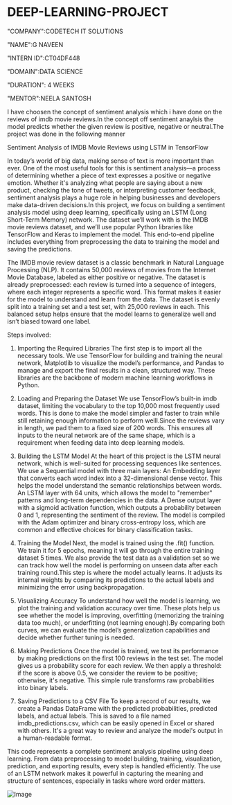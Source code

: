 # DEEP-LEARNING-PROJECT

"COMPANY":CODETECH IT SOLUTIONS

"NAME":G NAVEEN

"INTERN ID":CT04DF448

"DOMAIN":DATA SCIENCE

"DURATION": 4 WEEKS

"MENTOR":NEELA SANTOSH

I have choosen the concept of sentiment analysis which i have done on the reviews of imdb movie reviews.In the concept off sentiment anaylsis the model predicts whether the given review is positive, negative or neutral.The project was done in the following manner

Sentiment Analysis of IMDB Movie Reviews using LSTM in TensorFlow 


In today’s world of big data, making sense of text is more important than ever. One of the most useful tools for this is sentiment analysis—a process of determining whether a piece of text expresses a positive or negative emotion. Whether it's analyzing what people are saying about a new product, checking the tone of tweets, or interpreting customer feedback, sentiment analysis plays a huge role in helping businesses and developers make data-driven decisions.In this project, we focus on building a sentiment analysis model using deep learning, specifically using an LSTM (Long Short-Term Memory) network. The dataset we’ll work with is the IMDB movie reviews dataset, and we’ll use popular Python libraries like TensorFlow and Keras to implement the model. This end-to-end pipeline includes everything from preprocessing the data to training the model and saving the predictions.

The IMDB movie review dataset is a classic benchmark in Natural Language Processing (NLP). It contains 50,000 reviews of movies from the Internet Movie Database, labeled as either positive or negative. The dataset is already preprocessed: each review is turned into a sequence of integers, where each integer represents a specific word. This format makes it easier for the model to understand and learn from the data.
The dataset is evenly split into a training set and a test set, with 25,000 reviews in each. This balanced setup helps ensure that the model learns to generalize well and isn’t biased toward one label.

Steps involved:

1. Importing the Required Libraries
The first step is to import all the necessary tools. We use TensorFlow for building and training the neural network, Matplotlib to visualize the model’s performance, and Pandas to manage and export the final results in a clean, structured way. These libraries are the backbone of modern machine learning workflows in Python.

2. Loading and Preparing the Dataset
We use TensorFlow’s built-in imdb dataset, limiting the vocabulary to the top 10,000 most frequently used words. This is done to make the model simpler and faster to train while still retaining enough information to perform welll.Since the reviews vary in length, we pad them to a fixed size of 200 words. This ensures all inputs to the neural network are of the same shape, which is a requirement when feeding data into deep learning models.

3. Building the LSTM Model
At the heart of this project is the LSTM neural network, which is well-suited for processing sequences like sentences. We use a Sequential model with three main layers:
An Embedding layer that converts each word index into a 32-dimensional dense vector. This helps the model understand the semantic relationships between words.
An LSTM layer with 64 units, which allows the model to "remember" patterns and long-term dependencies in the data.
A Dense output layer with a sigmoid activation function, which outputs a probability between 0 and 1, representing the sentiment of the review.
The model is compiled with the Adam optimizer and binary cross-entropy loss, which are common and effective choices for binary classification tasks.

4. Training the Model
Next, the model is trained using the .fit() function. We train it for 5 epochs, meaning it will go through the entire training dataset 5 times. We also provide the test data as a validation set so we can track how well the model is performing on unseen data after each training round.This step is where the model actually learns. It adjusts its internal weights by comparing its predictions to the actual labels and minimizing the error using backpropagation.

5. Visualizing Accuracy
To understand how well the model is learning, we plot the training and validation accuracy over time. These plots help us see whether the model is improving, overfitting (memorizing the training data too much), or underfitting (not learning enough).By comparing both curves, we can evaluate the model’s generalization capabilities and decide whether further tuning is needed.

6. Making Predictions
Once the model is trained, we test its performance by making predictions on the first 100 reviews in the test set. The model gives us a probability score for each review. We then apply a threshold: if the score is above 0.5, we consider the review to be positive; otherwise, it's negative. This simple rule transforms raw probabilities into binary labels.

7. Saving Predictions to a CSV File
To keep a record of our results, we create a Pandas DataFrame with the predicted probabilities, predicted labels, and actual labels. This is saved to a file named imdb_predictions.csv, which can be easily opened in Excel or shared with others. It's a great way to review and analyze the model's output in a human-readable format.

This code represents a complete sentiment analysis pipeline using deep learning. From data preprocessing to model building, training, visualization, prediction, and exporting results, every step is handled efficiently. The use of an LSTM network makes it powerful in capturing the meaning and structure of sentences, especially in tasks where word order matters.


![Image](https://github.com/user-attachments/assets/565162a2-921d-413b-bf36-e94e5404934b)







